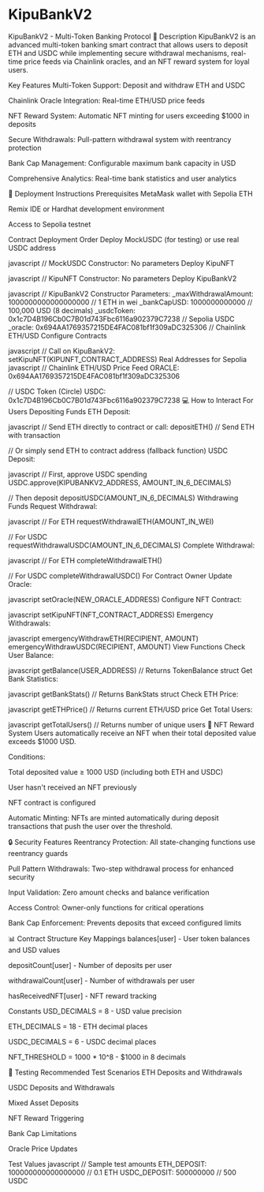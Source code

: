 # KipuBankV2

KipuBankV2 - Multi-Token Banking Protocol
📖 Description
KipuBankV2 is an advanced multi-token banking smart contract that allows users to deposit ETH and USDC while implementing secure withdrawal mechanisms, real-time price feeds via Chainlink oracles, and an NFT reward system for loyal users.

Key Features
Multi-Token Support: Deposit and withdraw ETH and USDC

Chainlink Oracle Integration: Real-time ETH/USD price feeds

NFT Reward System: Automatic NFT minting for users exceeding $1000 in deposits

Secure Withdrawals: Pull-pattern withdrawal system with reentrancy protection

Bank Cap Management: Configurable maximum bank capacity in USD

Comprehensive Analytics: Real-time bank statistics and user analytics

🚀 Deployment Instructions
Prerequisites
MetaMask wallet with Sepolia ETH

Remix IDE or Hardhat development environment

Access to Sepolia testnet

Contract Deployment Order
Deploy MockUSDC (for testing) or use real USDC address

javascript
// MockUSDC Constructor: No parameters
Deploy KipuNFT

javascript
// KipuNFT Constructor: No parameters
Deploy KipuBankV2

javascript
// KipuBankV2 Constructor Parameters:
_maxWithdrawalAmount: 1000000000000000000    // 1 ETH in wei
_bankCapUSD: 1000000000000                   // 100,000 USD (8 decimals)
_usdcToken: 0x1c7D4B196Cb0C7B01d743Fbc6116a902379C7238  // Sepolia USDC
_oracle: 0x694AA1769357215DE4FAC081bf1f309aDC325306     // Chainlink ETH/USD
Configure Contracts

javascript
// Call on KipuBankV2:
setKipuNFT(KIPUNFT_CONTRACT_ADDRESS)
Real Addresses for Sepolia
javascript
// Chainlink ETH/USD Price Feed
ORACLE: 0x694AA1769357215DE4FAC081bf1f309aDC325306

// USDC Token (Circle)
USDC: 0x1c7D4B196Cb0C7B01d743Fbc6116a902379C7238
💻 How to Interact
For Users
Depositing Funds
ETH Deposit:

javascript
// Send ETH directly to contract or call:
depositETH()  // Send ETH with transaction

// Or simply send ETH to contract address (fallback function)
USDC Deposit:

javascript
// First, approve USDC spending
USDC.approve(KIPUBANKV2_ADDRESS, AMOUNT_IN_6_DECIMALS)

// Then deposit
depositUSDC(AMOUNT_IN_6_DECIMALS)
Withdrawing Funds
Request Withdrawal:

javascript
// For ETH
requestWithdrawalETH(AMOUNT_IN_WEI)

// For USDC  
requestWithdrawalUSDC(AMOUNT_IN_6_DECIMALS)
Complete Withdrawal:

javascript
// For ETH
completeWithdrawalETH()

// For USDC
completeWithdrawalUSDC()
For Contract Owner
Update Oracle:

javascript
setOracle(NEW_ORACLE_ADDRESS)
Configure NFT Contract:

javascript
setKipuNFT(NFT_CONTRACT_ADDRESS)
Emergency Withdrawals:

javascript
emergencyWithdrawETH(RECIPIENT, AMOUNT)
emergencyWithdrawUSDC(RECIPIENT, AMOUNT)
View Functions
Check User Balance:

javascript
getBalance(USER_ADDRESS)  // Returns TokenBalance struct
Get Bank Statistics:

javascript
getBankStats()  // Returns BankStats struct
Check ETH Price:

javascript
getETHPrice()  // Returns current ETH/USD price
Get Total Users:

javascript
getTotalUsers()  // Returns number of unique users
🎯 NFT Reward System
Users automatically receive an NFT when their total deposited value exceeds $1000 USD.

Conditions:

Total deposited value ≥ 1000 USD (including both ETH and USDC)

User hasn't received an NFT previously

NFT contract is configured

Automatic Minting: NFTs are minted automatically during deposit transactions that push the user over the threshold.

🔒 Security Features
Reentrancy Protection: All state-changing functions use reentrancy guards

Pull Pattern Withdrawals: Two-step withdrawal process for enhanced security

Input Validation: Zero amount checks and balance verification

Access Control: Owner-only functions for critical operations

Bank Cap Enforcement: Prevents deposits that exceed configured limits

📊 Contract Structure
Key Mappings
balances[user] - User token balances and USD values

depositCount[user] - Number of deposits per user

withdrawalCount[user] - Number of withdrawals per user

hasReceivedNFT[user] - NFT reward tracking

Constants
USD_DECIMALS = 8 - USD value precision

ETH_DECIMALS = 18 - ETH decimal places

USDC_DECIMALS = 6 - USDC decimal places

NFT_THRESHOLD = 1000 * 10^8 - $1000 in 8 decimals

🧪 Testing
Recommended Test Scenarios
ETH Deposits and Withdrawals

USDC Deposits and Withdrawals

Mixed Asset Deposits

NFT Reward Triggering

Bank Cap Limitations

Oracle Price Updates

Test Values
javascript
// Sample test amounts
ETH_DEPOSIT: 100000000000000000  // 0.1 ETH
USDC_DEPOSIT: 500000000          // 500 USDC